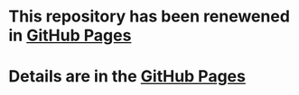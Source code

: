 # This repository has been renewened in [GitHub Pages](https://github.com/xp-echo)
# Details are in the [GitHub Pages](https://github.com/xp-echo)
